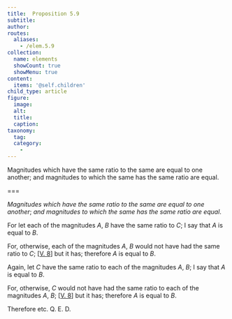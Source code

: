 ```yaml
---
title:  Proposition 5.9
subtitle: 
author:
routes:
  aliases:
    - /elem.5.9
collection:
  name: elements
  showCount: true
  showMenu: true
content:
  items: '@self.children'
child_type: article
figure:
  image:
  alt:
  title:
  caption:
taxonomy:
  tag:
  category:
    - 
---
```


<p><emph>Magnitudes which have the same ratio to the same are equal to one another</emph>; <emph>and magnitudes to which the same has the same ratio are equal</emph>. <pb n="154"/></p>

===

<p><em>Magnitudes which have the same ratio to the same are equal to one another</em>; <em>and magnitudes to which the same has the same ratio are equal</em>. <pb n="154"/></p>

<p>For let each of the magnitudes <em>A</em>, <em>B</em> have the same ratio to <em>C</em>; I say that <em>A</em> is equal to <em>B</em>. 
      </p>

<p>For, otherwise, each of the magnitudes <em>A</em>, <em>B</em> would not have had the same ratio to <em>C</em>; [<a href="/elem.5.8">V. 8</a>] but it has; <span class="center">therefore <em>A</em> is equal to <em>B</em>.</span>
      </p>

<p>Again, let <em>C</em> have the same ratio to each of the magnitudes <em>A</em>, <em>B</em>; I say that <em>A</em> is equal to <em>B</em>. </p>

<p>For, otherwise, <em>C</em> would not have had the same ratio to each of the magnitudes <em>A</em>, <em>B</em>; [<a href="/elem.5.8">V. 8</a>] but it has; <span class="center">therefore <em>A</em> is equal to <em>B</em>.</span>
      </p>

<p>Therefore etc. Q. E. D.</p>
